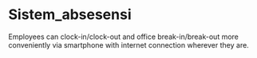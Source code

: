 # Sistem_absesensi
Employees can clock-in/clock-out and office break-in/break-out more conveniently via smartphone with internet connection wherever they are.
